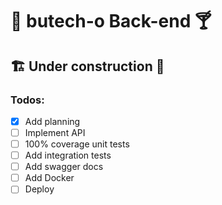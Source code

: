 # 🍻 butech-o Back-end 🍸

## 🏗️ Under construction 🚧

### Todos:

- [x] Add planning
- [ ] Implement API
- [ ] 100% coverage unit tests
- [ ] Add integration tests
- [ ] Add swagger docs
- [ ] Add Docker
- [ ] Deploy
